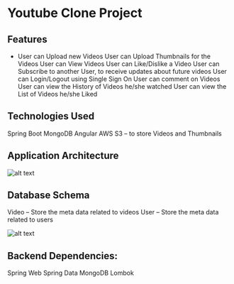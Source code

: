 # Youtube Clone Project

## Features
- User can Upload new Videos
User can Upload Thumbnails for the Videos
User can View Videos
User can Like/Dislike a Video
User can Subscribe to another User, to receive updates about future videos
User can Login/Logout using Single Sign On
User can comment on Videos
User can view the History of Videos he/she watched
User can view the List of Videos he/she Liked

## Technologies Used
Spring Boot
MongoDB
Angular
AWS S3 – to store Videos and Thumbnails

## Application Architecture
![alt text](https://cdn-jflfd.nitrocdn.com/XWvMVfzfEJrkgcycxrvewQaIXHcwHADn/assets/images/optimized/rev-f5a9672/i0.wp.com/programmingtechie.com/wp-content/uploads/2021/07/41f0c4328275442abda2e149ef27967b.youtube_clone_Architecture.png)

## Database Schema

Video – Store the meta data related to videos
User – Store the meta data related to users

![alt text](https://cdn-jflfd.nitrocdn.com/XWvMVfzfEJrkgcycxrvewQaIXHcwHADn/assets/images/optimized/rev-f5a9672/i0.wp.com/programmingtechie.com/wp-content/uploads/2021/07/41f0c4328275442abda2e149ef27967b.youtube_clone_Architecture.png)


## Backend Dependencies:

Spring Web
Spring Data MongoDB
Lombok
